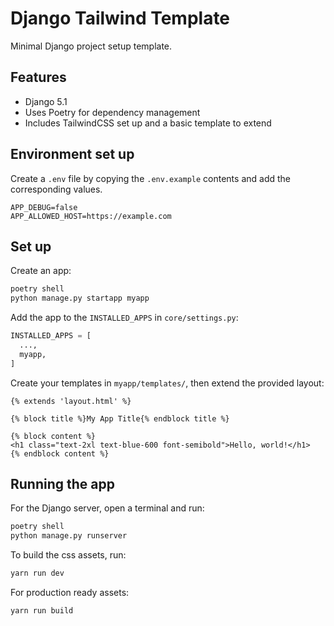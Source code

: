 # Django Tailwind Template

Minimal Django project setup template.

## Features

- Django 5.1
- Uses Poetry for dependency management
- Includes TailwindCSS set up and a basic template to extend

## Environment set up

Create a `.env` file by copying the `.env.example` contents and add the
corresponding values.

```plaintext
APP_DEBUG=false
APP_ALLOWED_HOST=https://example.com
```

## Set up

Create an app:

```sh
poetry shell
python manage.py startapp myapp
```

Add the app to the `INSTALLED_APPS` in `core/settings.py`:

```python
INSTALLED_APPS = [
  ...,
  myapp,
]
```

Create your templates in `myapp/templates/`, then extend the provided layout:

```djangohtml
{% extends 'layout.html' %}

{% block title %}My App Title{% endblock title %}

{% block content %}
<h1 class="text-2xl text-blue-600 font-semibold">Hello, world!</h1>
{% endblock content %}
```

## Running the app

For the Django server, open a terminal and run:

```sh
poetry shell
python manage.py runserver
```

To build the css assets, run:

```sh
yarn run dev
```

For production ready assets:

```sh
yarn run build
```
